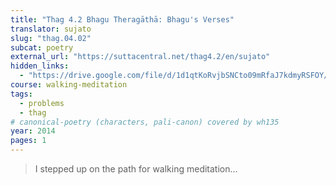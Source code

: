 ```yaml
---
title: "Thag 4.2 Bhagu Theragāthā: Bhagu's Verses"
translator: sujato
slug: "thag.04.02"
subcat: poetry
external_url: "https://suttacentral.net/thag4.2/en/sujato"
hidden_links:
  - "https://drive.google.com/file/d/1d1qtKoRvjbSNCto09mRfaJ7kdmyRSFOY/view?usp=drivesdk"
course: walking-meditation
tags:
  - problems
  - thag
# canonical-poetry (characters, pali-canon) covered by wh135
year: 2014
pages: 1
---
```


> I stepped up on the path for walking meditation...
